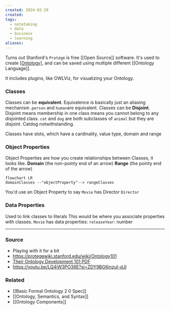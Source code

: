 ```yaml
---
created: 2024-02-29
created:
tags:
  - notetaking
  - data
  - business
  - learning
aliases:
---
```

Turns out Stanford's `Protégé` is free [[Open Source]] software. It's used to create [[Ontology]](s), and can be saved using multiple different [[Ontology Language]].

It includes plugins, like OWLViz, for visualizing your Ontology. 

### Classes
Classes can be **equivalent**. Equivalence is basically just an aliasing mechanism .`person` and `human`are equivalent.
Classes can be **Disjoint**. Disjoint means membership in one class means you cannot belong to any disjointed class. `cat` and `dog` are both subclasses of `animal` but they are disjoint. Catdog notwithstanding.

Classes have slots, which have a cardinality, value type, domain and range 

### Object Properties
Object Properties are how you create relationships between Classes, it looks like.
**Domain** (the non-pointy end of an arrow)
**Range** (the pointy end of the arrow)

```mermaid
flowchart LR
domainClasses --"objectProperty"--> rangeClasses
```

You'd use an Object Property to say
`Movie` has Director `Director`
### Data Properties
Used to link classes to literals
This would be where you associate properties with classes. 
`Movie` has data properties:
	`releaseYear`: number

****
### Source
- Playing with it for a bit
- https://protegewiki.stanford.edu/wiki/Ontology101
- [Their Ontology Development 101 PDF](https://protege.stanford.edu/publications/ontology_development/ontology101.pdf)
- https://youtu.be/LQ4iW3PO36E?si=ZDY9BG6inzuI-dJI
### Related
- [[Basic Formal Ontology 2 0 Spec]]
- [[Ontology, Semantics, and Syntax]]
- [[Ontology Components]]